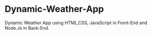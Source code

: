 # Dynamic-Weather-App
Dynamic Weather App using HTML,CSS, JavaScript in Front-End and Node.Js in Back-End.
